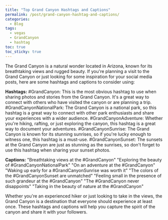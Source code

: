 ```yaml
---
title: "Top Grand Canyon Hashtags and Captions"
permalink: /post/grand-canyon-hashtag-and-captions/
categories:
  - Blog
tags:
  - vegas
  - GrandCanyon
  - hashtag
toc: true
toc_sticky: true
---
```


The Grand Canyon is a natural wonder located in Arizona, known for its breathtaking views and rugged beauty. If you're planning a visit to the Grand Canyon or just looking for some inspiration for your social media posts, here are some hashtags and captions to consider using:

**Hashtags:**
#GrandCanyon: This is the most obvious hashtag to use when sharing photos and stories from the Grand Canyon. It's a great way to connect with others who have visited the canyon or are planning a trip.
#GrandCanyonNationalPark: The Grand Canyon is a national park, so this hashtag is a great way to connect with other park enthusiasts and share your experiences with a wider audience.
#GrandCanyonAdventure: Whether you're hiking, rafting, or just exploring the canyon, this hashtag is a great way to document your adventures.
#GrandCanyonSunrise: The Grand Canyon is known for its stunning sunrises, so if you're lucky enough to witness one, this hashtag is a must-use.
#GrandCanyonSunset: The sunsets at the Grand Canyon are just as stunning as the sunrises, so don't forget to use this hashtag when sharing your sunset photos.


**Captions:**
"Breathtaking views at the #GrandCanyon"
"Exploring the beauty of #GrandCanyonNationalPark"
"On an adventure at the #GrandCanyon"
"Waking up early for a #GrandCanyonSunrise was worth it"
"The colors of the #GrandCanyonSunset are unmatched"
"Feeling small in the presence of such grandeur at the #GrandCanyon"
"The #GrandCanyon never disappoints"
"Taking in the beauty of nature at the #GrandCanyon"

Whether you're an experienced hiker or just looking to take in the views, the Grand Canyon is a destination that everyone should experience at least once. These hashtags and captions will help you capture the spirit of the canyon and share it with your followers.